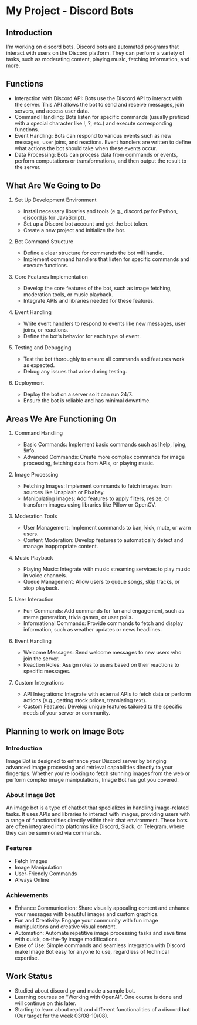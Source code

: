 # My Project - Discord Bots

## Introduction
I'm working on discord bots. Discord bots are automated programs that interact with users on the Discord platform. They can perform a variety of tasks, such as moderating content, playing music, fetching information, and more.

## Functions
- Interaction with Discord API: Bots use the Discord API to interact with the server. This API allows the bot to send and receive messages, join servers, and access user data.
- Command Handling: Bots listen for specific commands (usually prefixed with a special character like !, ?, etc.) and execute corresponding functions.
- Event Handling: Bots can respond to various events such as new messages, user joins, and reactions. Event handlers are written to define what actions the bot should take when these events occur.
- Data Processing: Bots can process data from commands or events, perform computations or transformations, and then output the result to the server.

## What Are We Going to Do
1. Set Up Development Environment
   - Install necessary libraries and tools (e.g., discord.py for Python, discord.js for JavaScript).
   - Set up a Discord bot account and get the bot token.
   - Create a new project and initialize the bot.

3. Bot Command Structure
   - Define a clear structure for commands the bot will handle.
   - Implement command handlers that listen for specific commands and execute functions.

4. Core Features Implementation
   - Develop the core features of the bot, such as image fetching, moderation tools, or music playback.
   - Integrate APIs and libraries needed for these features.

5. Event Handling
   - Write event handlers to respond to events like new messages, user joins, or reactions.
   - Define the bot’s behavior for each type of event.

6. Testing and Debugging
   - Test the bot thoroughly to ensure all commands and features work as expected.
   - Debug any issues that arise during testing.

7. Deployment
   - Deploy the bot on a server so it can run 24/7.
   - Ensure the bot is reliable and has minimal downtime.

## Areas We Are Functioning On
1. Command Handling
   - Basic Commands: Implement basic commands such as !help, !ping, !info.
   - Advanced Commands: Create more complex commands for image processing, fetching data from APIs, or playing music.
2. Image Processing
   - Fetching Images: Implement commands to fetch images from sources like Unsplash or Pixabay.
   - Manipulating Images: Add features to apply filters, resize, or transform images using libraries like Pillow or OpenCV.

3. Moderation Tools
   - User Management: Implement commands to ban, kick, mute, or warn users.
   - Content Moderation: Develop features to automatically detect and manage inappropriate content.

4. Music Playback
   - Playing Music: Integrate with music streaming services to play music in voice channels.
   - Queue Management: Allow users to queue songs, skip tracks, or stop playback.

5. User Interaction
   - Fun Commands: Add commands for fun and engagement, such as meme generation, trivia games, or user polls.
   - Informational Commands: Provide commands to fetch and display information, such as weather updates or news headlines.

6. Event Handling
   - Welcome Messages: Send welcome messages to new users who join the server.
   - Reaction Roles: Assign roles to users based on their reactions to specific messages.

7. Custom Integrations
   - API Integrations: Integrate with external APIs to fetch data or perform actions (e.g., getting stock prices, translating text).
   - Custom Features: Develop unique features tailored to the specific needs of your server or community.

## Planning to work on Image Bots
### Introduction
Image Bot is designed to enhance your Discord server by bringing advanced image processing and retrieval capabilities directly to your fingertips. Whether you're looking to fetch stunning images from the web or perform complex image manipulations, Image Bot has got you covered.

### About Image Bot
An image bot is a type of chatbot that specializes in handling image-related tasks. It uses APIs and libraries to interact with images, providing users with a range of functionalities directly within their chat environment. These bots are often integrated into platforms like Discord, Slack, or Telegram, where they can be summoned via commands.

### Features
- Fetch Images
- Image Manipulation
- User-Friendly Commands
- Always Online

### Achievements
- Enhance Communication: Share visually appealing content and enhance your messages with beautiful images and custom graphics.
- Fun and Creativity: Engage your community with fun image manipulations and creative visual content.
- Automation: Automate repetitive image processing tasks and save time with quick, on-the-fly image modifications.
- Ease of Use: Simple commands and seamless integration with Discord make Image Bot easy for anyone to use, regardless of technical expertise.

## Work Status
- Studied about discord.py and made a sample bot.
- Learning courses on "Working with OpenAI". One course is done and will continue on this later.
- Starting to learn about replit and different functionalities of a discord bot (Our target for the week 03/08-10/08).
